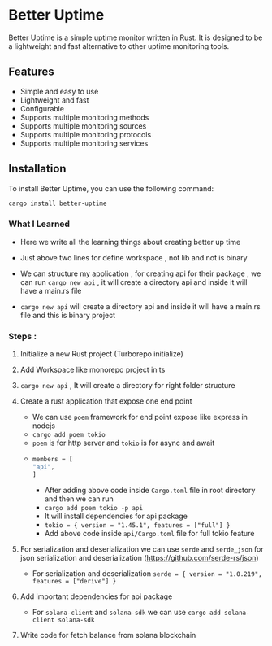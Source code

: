 # Better Uptime

Better Uptime is a simple uptime monitor written in Rust. It is designed to be a lightweight and fast alternative to other uptime monitoring tools.

## Features

- Simple and easy to use
- Lightweight and fast
- Configurable
- Supports multiple monitoring methods
- Supports multiple monitoring sources
- Supports multiple monitoring protocols
- Supports multiple monitoring services

## Installation

To install Better Uptime, you can use the following command:

```bash
cargo install better-uptime
```



### What I Learned

-  Here we write all the learning things about creating better up time
- Just above two lines for define workspace , not lib and not is binary 

- We can structure my application , for creating api for their package , we can run `cargo new api` , it will create a directory api and inside it will have a main.rs file

- `cargo new api` will create a directory api and inside it will have a main.rs file and this is binary project




### Steps :
1. Initialize a new Rust project (Turborepo initialize)
2. Add Workspace like monorepo project in ts
3. `cargo new api` , It will create a directory for right folder structure
4. Create a rust application that expose one end point  
   - We can use `poem` framework for end point expose like express in nodejs
   - `cargo add poem tokio`
   - `poem` is for http server and `tokio` is for async and await
   - ```bash
     members = [
     "api",
     ]
     ```
     - After adding above code inside `Cargo.toml` file in root directory and then we can run 
     - `cargo add poem tokio -p api`
     - It will install dependencies for api package
     - `tokio = { version = "1.45.1", features = ["full"] }`
     - Add above code inside `api/Cargo.toml` file for full tokio feature

5. For serialization and deserialization we can use `serde` and `serde_json` for json serialization and deserialization (https://github.com/serde-rs/json)
    - For serialization and deserialization `serde = { version = "1.0.219", features = ["derive"] }
`

6. Add important dependencies for api package
    - For `solana-client` and `solana-sdk` we can use `cargo add solana-client solana-sdk`
7. Write code for fetch balance from solana blockchain
